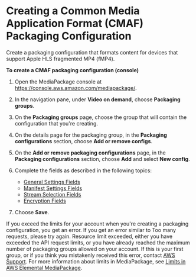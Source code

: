 # Creating a Common Media Application Format \(CMAF\) Packaging Configuration<a name="pkg-cfig-create-cmaf"></a>

Create a packaging configuration that formats content for devices that support Apple HLS fragmented MP4 \(fMP4\)\.

**To create a CMAF packaging configuration \(console\)**

1. Open the MediaPackage console at [https://console\.aws\.amazon\.com/mediapackage/](https://console.aws.amazon.com/mediapackage/)\.

1. In the navigation pane, under **Video on demand**, choose **Packaging groups**\.

1. On the **Packaging groups** page, choose the group that will contain the configuration that you're creating\.

1. On the details page for the packaging group, in the **Packaging configurations** section, choose **Add or remove configs**\.

1. On the **Add or remove packaging configurations** page, in the **Packaging configurations** section, choose **Add** and select **New config**\.

1. Complete the fields as described in the following topics:
   + [General Settings Fields](cfigs-cmaf-new.md)
   + [Manifest Settings Fields](cfigs-cmaf-manset.md)
   + [Stream Selection Fields](cfigs-cmaf-include-streams.md)
   + [Encryption Fields](cfigs-cmaf-encryption.md)

1. Choose **Save**\.

If you exceed the limits for your account when you're creating a packaging configuration, you get an error\. If you get an error similar to Too many requests, please try again\. Resource limit exceeded, either you have exceeded the API request limits, or you have already reached the maximum number of packaging groups allowed on your account\. If this is your first group, or if you think you mistakenly received this error, contact [AWS Support](https://aws.amazon.com/support)\. For more information about limits in MediaPackage, see [Limits in AWS Elemental MediaPackage](limits.md)\.